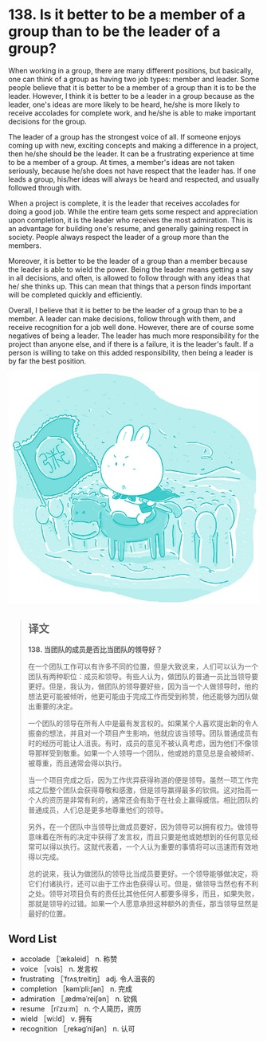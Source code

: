 # 138. Is it better to be a member of a group than to be the leader of a group?

When working in a group, there are many different positions, but basically, one can think of a group as having two job types: member and leader. Some people believe that it is better to be a member of a group than it is to be the leader. However, I think it is better to be a leader in a group because as the leader, one's ideas are more likely to be heard, he/she is more likely to receive accolades for complete work, and he/she is able to make important decisions for the group.

The leader of a group has the strongest voice of all. If someone enjoys coming up with new, exciting concepts and making a difference in a project, then he/she should be the leader. It can be a frustrating experience at time to be a member of a group. At times, a member's ideas are not taken seriously, because he/she does not have respect that the leader has. If one leads a group, his/her ideas will always be heard and respected, and usually followed through with.

When a project is complete, it is the leader that receives accolades for doing a good job. While the entire team gets some respect and appreciation upon completion, it is the leader who receives the most admiration. This is an advantage for building one's resume, and generally gaining respect in society. People always respect the leader of a group more than the members.

Moreover, it is better to be the leader of a group than a member because the leader is able to wield the power. Being the leader means getting a say in all decisions, and often, is allowed to follow through with any ideas that he/ she thinks up. This can mean that things that a person finds important will be completed quickly and efficiently.

Overall, I believe that it is better to be the leader of a group than to be a member. A leader can make decisions, follow through with them, and receive recognition for a job well done. However, there are of course some negatives of being a leader. The leader has much more responsibility for the project than anyone else, and if there is a failure, it is the leader's fault. If a person is willing to take on this added responsibility, then being a leader is by far the best position.

![](.gitbook/assets/toefl-ibt-high-score-essays-138.jpg)

> ## 译文
>
> **138. 当团队的成员是否比当团队的领导好？**
>
> 在一个团队工作可以有许多不同的位置，但是大致说来，人们可以认为一个团队有两种职位：成员和领导。有些人认为，做团队的普通一员比当领导要更好。但是，我认为，做团队的领导要好些，因为当一个人做领导时，他的想法更可能被倾听，他更可能由于完成工作而受到称赞，他还能够为团队做出重要的决定。
>
> 一个团队的领导在所有人中是最有发言权的。如果某个人喜欢提出新的令人振奋的想法，并且对一个项目产生影响，他就应该当领导。团队普通成员有时的经历可能让人沮丧。有时，成员的意见不被认真考虑，因为他们不像领导那样受到敬重。如果一个人领导一个团队，他或她的意见总是会被倾听、被尊重，而且通常会得以执行。
>
> 当一个项目完成之后，因为工作优异获得称道的便是领导。虽然一项工作完成之后整个团队会获得尊敬和感激，但是领导赢得最多的钦佩。这对抬高一个人的资历是非常有利的，通常还会有助于在社会上赢得威信。相比团队的普通成员，人们总是更多地尊重他们的领导。
>
> 另外，在一个团队中当领导比做成员要好，因为领导可以拥有权力。做领导意味着在所有的决定中获得了发言权，而且只要是他或她想到的任何意见经常可以得以执行。这就代表着，一个人认为重要的事情将可以迅速而有效地得以完成。
>
> 总的说来，我认为做团队的领导比当成员要更好。一个领导能够做决定，将它们付诸执行，还可以由于工作出色获得认可。但是，做领导当然也有不利之处。领导对项目负有的责任比其他任何人都要多得多，而且，如果失败，那就是领导的过错。如果一个人愿意承担这种额外的责任，那当领导显然是最好的位置。

## Word List

* accolade ［ˈækəleid］ n. 称赞
* voice ［vɔis］ n. 发言权
* frustrating ［ˈfrʌsˌtreitiŋ］ adj. 令人沮丧的
* completion ［kəmˈpli:ʃən］ n. 完成
* admiration ［ˌædməˈreiʃən］ n. 钦佩
* resume ［riˈzu:m］ n. 个人简历，资历
* wield ［wi:ld］ v. 拥有
* recognition ［ˌrekəgˈniʃən］ n. 认可

